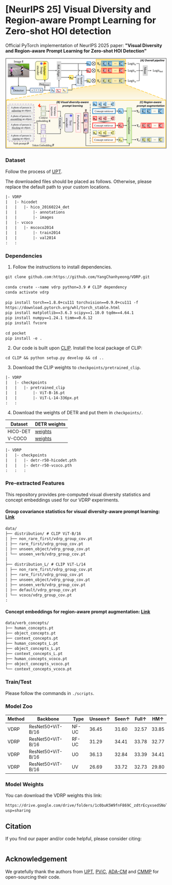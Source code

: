 # [NeurIPS 25] Visual Diversity and Region-aware Prompt Learning for Zero-shot HOI detection
Official PyTorch implementation of NeurIPS 2025 paper: **"Visual Diversity and Region-aware Prompt Learning for Zero-shot HOI Detection"**

<p align="center">
  <img src="assets/Overall_figure.png" width="800"/>
</p>


### Dataset 

Follow the process of [UPT](https://github.com/fredzzhang/upt).

The downloaded files should be placed as follows. Otherwise, please replace the default path to your custom locations.
```
|- VDRP
|   |- hicodet
|   |   |- hico_20160224_det
|   |       |- annotations
|   |       |- images
|   |- vcoco
|   |   |- mscoco2014
|   |       |- train2014
|   |       |- val2014
:   :      
```

### Dependencies

1. Follow the instructions to install dependencies.

```
git clone github.com:https://github.com/YangChanhyeong/VDRP.git

conda create --name vdrp python=3.9 # CLIP dependency
conda activate vdrp

pip install torch==1.8.0+cu111 torchvision==0.9.0+cu111 -f https://download.pytorch.org/whl/torch_stable.html
pip install matplotlib==3.6.3 scipy==1.10.0 tqdm==4.64.1
pip install numpy==1.24.1 timm==0.6.12
pip install fvcore

cd pocket
pip install -e .
```

2. Our code is built upon [CLIP](https://github.com/openai/CLIP). Install the local package of CLIP:
```
cd CLIP && python setup.py develop && cd ..
```

3. Download the CLIP weights to `checkpoints/pretrained_clip`.
```
|- VDRP
|   |- checkpoints
|   |   |- pretrained_clip
|   |       |- ViT-B-16.pt
|   |       |- ViT-L-14-336px.pt
:   :      
```

4. Download the weights of DETR and put them in `checkpoints/`.


| Dataset | DETR weights |
| --- | --- |
| HICO-DET | [weights](https://drive.google.com/file/d/1BQ-0tbSH7UC6QMIMMgdbNpRw2NcO8yAD/view?usp=sharing)  |
| V-COCO | [weights](https://drive.google.com/file/d/1AIqc2LBkucBAAb_ebK9RjyNS5WmnA4HV/view?usp=sharing) |


```
|- VDRP
|   |- checkpoints
|   |   |- detr-r50-hicodet.pth
|   |   |- detr-r50-vcoco.pth
:   :   :
```

### Pre-extracted Features

This repository provides pre-computed visual diversity statistics and concept embeddings used for our VDRP experiments.

#### Group covariance statistics for visual diversity-aware prompt learning: [Link](https://drive.google.com/drive/folders/1eyblEG7I82MyE4d69cTWhKft2LP-h67W?usp=drive_link)

```
data/
├── distribution/ # CLIP ViT-B/16
│ ├── non_rare_first/vdrp_group_cov.pt
│ ├── rare_first/vdrp_group_cov.pt
│ ├── unseen_object/vdrp_group_cov.pt
│ └── unseen_verb/vdrp_group_cov.pt
│
├── distribution_L/ # CLIP ViT-L/14
│ ├── non_rare_first/vdrp_group_cov.pt
│ ├── rare_first/vdrp_group_cov.pt
│ ├── unseen_object/vdrp_group_cov.pt
│ ├── unseen_verb/vdrp_group_cov.pt
│ ├── default/vdrp_group_cov.pt
│ └── vcoco/vdrp_group_cov.pt
:
```

#### Concept embeddings for region-aware prompt augmentation: [Link](https://drive.google.com/drive/folders/1pUrvzidAKofWeQD9yl53MCr_c2rRfMan?usp=drive_link)

```
data/verb_concepts/
├── human_concepts.pt
├── object_concepts.pt
├── context_concepts.pt
├── human_concepts_L.pt
├── object_concepts_L.pt
├── context_concepts_L.pt
├── human_concepts_vcoco.pt
├── object_concepts_vcoco.pt
└── context_concepts_vcoco.pt
```

### Train/Test

Please follow the commands in ```./scripts```.



### Model Zoo

| Method         |     Backbone      | Type  | Unseen↑ | Seen↑ | Full↑ | HM↑   |
|----------------|-------------------|-------|---------|-------|-------|-------|
|      VDRP      | ResNet50+ViT-B/16 | NF-UC | 36.45   | 31.60 | 32.57 | 33.85 |
|      VDRP      | ResNet50+ViT-B/16 | RF-UC | 31.29   | 34.41 | 33.78 | 32.77 |
|      VDRP      | ResNet50+ViT-B/16 | UO    | 36.13   | 32.84 | 33.39 | 34.41 |
|      VDRP      | ResNet50+ViT-B/16 | UV    | 26.69   | 33.72 | 32.73 | 29.80 |

### Model Weights

You can download the VDRP weights this link:
```
https://drive.google.com/drive/folders/1c0buK5W9fnF869C_zdtrEcyxsedSNoTv?usp=sharing
```

## Citation

If you find our paper and/or code helpful, please consider citing:
```

```

## Acknowledgement

We gratefully thank the authors from [UPT](https://github.com/fredzzhang/upt), [PViC](https://github.com/fredzzhang/pvic), [ADA-CM](https://github.com/ltttpku/ADA-CM/tree/main) and [CMMP](https://github.com/ltttpku/CMMP) for open-sourcing their code.
